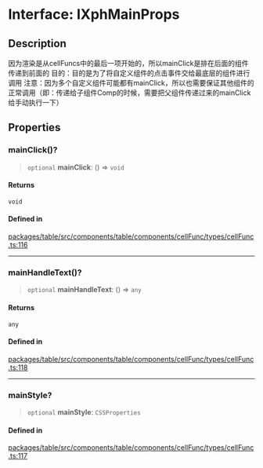 # Interface: IXphMainProps

## Description

因为渲染是从cellFuncs中的最后一项开始的，所以mainClick是排在后面的组件传递到前面的
目的：目的是为了将自定义组件的点击事件交给最底层的组件进行调用
注意：因为多个自定义组件可能都有mainClick，所以也需要保证其他组件的正常调用（即：传递给子组件Comp的时候，需要把父组件传递过来的mainClick给手动执行一下）

## Properties

### mainClick()?

> `optional` **mainClick**: () => `void`

#### Returns

`void`

#### Defined in

[packages/table/src/components/table/components/cellFunc/types/cellFunc.ts:116](https://github.com/XiaoPiHong/xph-crud/blob/300d288b2cb7d1d481589252292dd1816109678d/packages/table/src/components/table/components/cellFunc/types/cellFunc.ts#L116)

***

### mainHandleText()?

> `optional` **mainHandleText**: () => `any`

#### Returns

`any`

#### Defined in

[packages/table/src/components/table/components/cellFunc/types/cellFunc.ts:118](https://github.com/XiaoPiHong/xph-crud/blob/300d288b2cb7d1d481589252292dd1816109678d/packages/table/src/components/table/components/cellFunc/types/cellFunc.ts#L118)

***

### mainStyle?

> `optional` **mainStyle**: `CSSProperties`

#### Defined in

[packages/table/src/components/table/components/cellFunc/types/cellFunc.ts:117](https://github.com/XiaoPiHong/xph-crud/blob/300d288b2cb7d1d481589252292dd1816109678d/packages/table/src/components/table/components/cellFunc/types/cellFunc.ts#L117)
